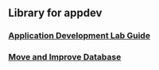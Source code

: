 ## Library for appdev

### [Application Development Lab Guide](application-development-lab/applicationdevelopment-labguide.md)

### [Move and Improve Database](move-improve-database)
